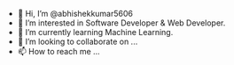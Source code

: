 - 👋 Hi, I’m @abhishekkumar5606
- 👀 I’m interested in Software Developer & Web Developer.
- 🌱 I’m currently learning Machine Learning.
- 💞️ I’m looking to collaborate on ...
- 📫 How to reach me ...

<!---
abhishekkumar5606/abhishekkumar5606 is a ✨ special ✨ repository because its `README.md` (this file) appears on your GitHub profile.
You can click the Preview link to take a look at your changes.
--->
